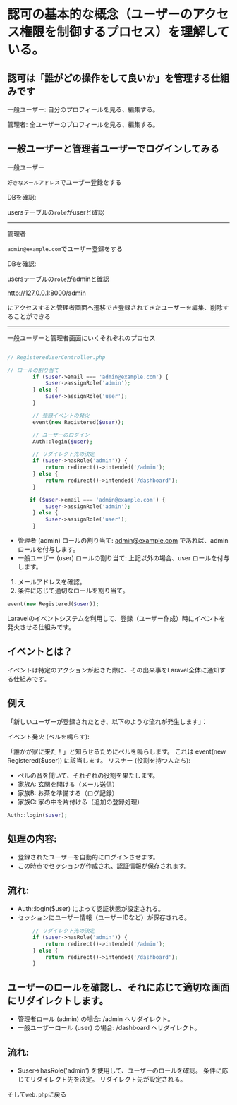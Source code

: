 # 認可の基本的な概念（ユーザーのアクセス権限を制御するプロセス）を理解している。

## 認可は「誰がどの操作をして良いか」を管理する仕組みです

一般ユーザー: 自分のプロフィールを見る、編集する。

管理者: 全ユーザーのプロフィールを見る、編集する。


## 一般ユーザーと管理者ユーザーでログインしてみる



一般ユーザー

`好きなメールアドレス`でユーザー登録をする

DBを確認:

usersテーブルの`role`がuserと確認

---

管理者

`admin@example.com`でユーザー登録をする

DBを確認:

usersテーブルの`role`がadminと確認

http://127.0.0.1:8000/admin

にアクセスすると管理者画面へ遷移でき登録されてきたユーザーを編集、削除することができる

---





一般ユーザーと管理者画面にいくそれぞれのプロセス

```php

// RegisteredUserController.php

// ロールの割り当て
        if ($user->email === 'admin@example.com') {
            $user->assignRole('admin');
        } else {
            $user->assignRole('user');
        }

        // 登録イベントの発火
        event(new Registered($user));

        // ユーザーのログイン
        Auth::login($user);

        // リダイレクト先の決定
        if ($user->hasRole('admin')) {
            return redirect()->intended('/admin');
        } else {
            return redirect()->intended('/dashboard');
        }
```

```php
       if ($user->email === 'admin@example.com') {
            $user->assignRole('admin');
        } else {
            $user->assignRole('user');
        }
```

- 管理者 (admin) ロールの割り当て: admin@example.com であれば、admin ロールを付与します。
- 一般ユーザー (user) ロールの割り当て: 上記以外の場合、user ロールを付与します。

1. メールアドレスを確認。
2. 条件に応じて適切なロールを割り当て。


```php
event(new Registered($user));
```

Laravelのイベントシステムを利用して、登録（ユーザー作成）時にイベントを発火させる仕組みです。

## イベントとは？

イベントは特定のアクションが起きた際に、その出来事をLaravel全体に通知する仕組みです。

## 例え
「新しいユーザーが登録されたとき、以下のような流れが発生します」：

イベント発火 (ベルを鳴らす):

「誰かが家に来た！」と知らせるためにベルを鳴らします。
これは event(new Registered($user)) に該当します。
リスナー (役割を持つ人たち):

- ベルの音を聞いて、それぞれの役割を果たします。
- 家族A: 玄関を開ける（メール送信）
- 家族B: お茶を準備する（ログ記録）
- 家族C: 家の中を片付ける（追加の登録処理）


```php
Auth::login($user);
```

## 処理の内容:

- 登録されたユーザーを自動的にログインさせます。
- この時点でセッションが作成され、認証情報が保存されます。

## 流れ:

- Auth::login($user) によって認証状態が設定される。
- セッションにユーザー情報（ユーザーIDなど）が保存される。

```php
        // リダイレクト先の決定
        if ($user->hasRole('admin')) {
            return redirect()->intended('/admin');
        } else {
            return redirect()->intended('/dashboard');
        }
```

## ユーザーのロールを確認し、それに応じて適切な画面にリダイレクトします。

- 管理者ロール (admin) の場合: /admin へリダイレクト。
- 一般ユーザーロール (user) の場合: /dashboard へリダイレクト。

## 流れ:

- $user->hasRole('admin') を使用して、ユーザーのロールを確認。
条件に応じてリダイレクト先を決定。
リダイレクト先が設定される。

そして`web.php`に戻る